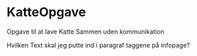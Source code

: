 # KatteOpgave

Opgave til at lave Katte Sammen uden kommunikation

Hvilken Text skal jeg putte ind i paragraf taggene på infopage?
